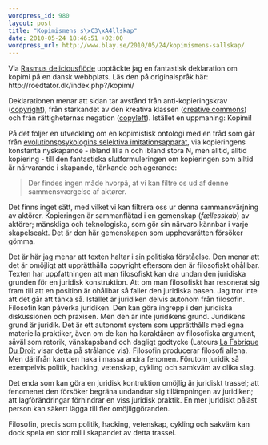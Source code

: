 ```yaml
--- 
wordpress_id: 980
layout: post
title: "Kopimismens s\xC3\xA4llskap"
date: 2010-05-24 18:46:51 +02:00
wordpress_url: http://www.blay.se/2010/05/24/kopimismens-sallskap/
---
```

<p style="clear: both">Via <a href="http://delicious.com/copyriot">Rasmus deliciousflöde</a> upptäckte jag en fantastisk deklaration om kopimi på en dansk webbplats. Läs den på originalspråk här:<br />http://roedtator.dk/index.php?/kopimi/</p><p style="clear: both">Deklarationen menar att sidan tar avstånd från anti-kopieringskrav (<a href="http://www.piratgruppen.org/spip.php?article818">copyright</a>), från stärkandet av den kreativa klassen (<a href="http://www.creativecommons.dk/">creative commons</a>) och från rättigheternas negation (<a href="http://da.wikipedia.org/wiki/Copyleft">copyleft</a>). Istället en uppmaning: Kopimi!</p><p style="clear: both">På det följer en utveckling om en kopimistisk ontologi med en tråd som går från <a href="http://www.susanblackmore.co.uk/Articles/cas01.html">evolutionspsykologins selektiva imitationsapparat</a>, via kopieringens konstanta nyskapande - ibland lilla n och ibland stora N, men alltid, alltid kopiering - till den fantastiska slutformuleringen om kopieringen som alltid är närvarande i skapande, tänkande och agerande:</p><blockquote style="clear: both"><p>Der findes ingen måde hvorpå, at vi kan filtre os ud af denne sammensværgelse af aktører.</p></blockquote><p style="clear: both">Det finns inget sätt, med vilket vi kan filtrera oss ur denna sammansvärjning av aktörer. Kopieringen är sammanflätad i en gemenskap (<em>fællesskab</em>) av aktörer; mänskliga och teknologiska, som gör sin närvaro kännbar i varje skapelseakt. Det är den här gemenskapen som upphovsrätten försöker gömma.</p><p style="clear: both">Det är här jag menar att texten haltar i sin politiska förståelse. Den menar att det är omöjligt att upprätthålla copyright eftersom den är filosofiskt ohållbar. Texten har uppfattningen att man filosofiskt kan dra undan den juridiska grunden för en juridisk konstruktion. Att om man filosofiskt har resonerat sig fram till att en position är ohållbar så faller den juridiska basen. Jag tror inte att det går att tänka så. Istället är juridiken delvis autonom från filosofin. Filosofin kan påverka juridiken. Den kan göra ingrepp i den juridiska diskussionen och praxisen. Men den är inte juridikens grund. Juridikens grund är juridik. Det är ett autonomt system som upprätthålls med egna materiella praktiker, även om de kan ha karaktären av filosofiska argument, såväl som retorik, vänskapsband och dagligt godtycke (Latours <a href="http://www.google.se/search?q=the+making+of+law">La Fabrique Du Droit</a> visar detta på strålande vis). Filosofin producerar filosofi allena. Men därifrån kan den haka i massa andra fenomen. Förutom juridik så exempelvis politik, hacking, vetenskap, cykling och samkväm av olika slag.</p><p style="clear: both">Det enda som kan göra en juridisk kontruktion omöjlig är juridiskt trassel; att fenomenet den försöker begräna undandrar sig tillämpningen av juridiken; att lagförändringar förhindrar en viss juridisk praktik. En mer juridiskt påläst person kan säkert lägga till fler omöjliggöranden. </p><p style="clear: both">Filosofin, precis som politik, hacking, vetenskap, cykling och sakväm kan dock spela en stor roll i skapandet av detta trassel.</p><br class="final-break" style="clear: both" />
